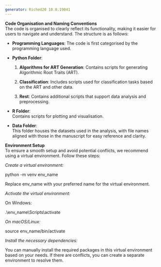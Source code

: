 ```yaml
---
generator: Riched20 10.0.19041
---
```


**Code Organisation and Naming Conventions**  
The code is organised to clearly reflect its functionality, making it
easier for users to navigate and understand. The structure is as
follows:

- **Programming Languages**: The code is first categorised by the
  programming language used.

- **Python Folder**:

  1.  **Algorithms for ART Generation**: Contains scripts for generating
      Algorithmic Root Traits (ART).

  2.  **Classification**: Includes scripts used for classification tasks
      based on the ART and other data.

  3.  **Rest**: Contains additional scripts that support data analysis
      and preprocessing.

<!-- -->

- **R Folder**:  
  Contains scripts for plotting and visualisation.

- **Data Folder**:  
  This folder houses the datasets used in the analysis, with file names
  aligned with those in the manuscript for easy reference and clarity.

**Environment Setup**  
To ensure a smooth setup and avoid potential conflicts, we recommend
using a virtual environment. Follow these steps:

*Create a virtual environment:*

python -m venv env_name

Replace env_name with your preferred name for the virtual environment.

*Activate the virtual environment:*

On Windows:

.\env_name\Scripts\activate

*On macOS/Linux:*

source env_name/bin/activate

*Install the necessary dependencies:*

You can manually install the required packages in this virtual environment based on your needs. 
If there are conflicts, you can create a separate environment to resolve them.
